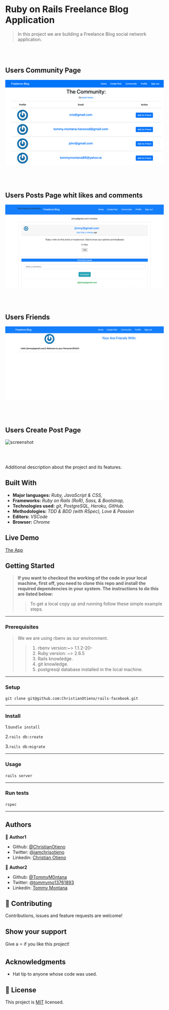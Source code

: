 # Ruby on Rails Freelance Blog Application

> In this project we are building a Freelance Blog social network application.


<br>
<br>

## Users Community Page

![screenshot](./app/assets/images/fb.png)


<br>
<br>

## Users Posts Page whit likes and comments

![screenshot](./app/assets/images/post.png)


<br>
<br>

## Users Friends

![screenshot](./app/assets/images/friends.png)


<br>
<br>

## Users Create Post Page

![screenshot](./app/assets/images/create.png)


<br>
<br>

Additional description about the project and its features.

## Built With

- **Major languages:** *Ruby, JavaScript & CSS,*
- **Frameworks:** *Ruby on Rails (RoR), Sass, & Bootstrap,*
- **Technologies used:** *git, PostgreSQL, Heroku, GitHub.*
- **Methodologies:** *TDD & BDD (with RSpec), Love & Passion*
- **Editors:** *VSCode*
- **Browser:** *Chrome*

## Live Demo

[The App](https://fathomless-cove-35496.herokuapp.com/users/sign_in)

## Getting Started

> **If you want to checkout the working of the code in your local machine, first off, you need to clone this repo and install the required dependencies in your system. The instructions to do this are listed below:**
>> To get a local copy up and running follow these simple example steps.
***

### Prerequisites

>We we are using rbenv as our environment.
>> 1. rbenv version:~> 1.1.2-20-
>> 2. Ruby version: ~> 2.6.5
>> 3. Rails knowledge.
>> 4. git knowledge.
>> 5. postgresql database installed in the local machine.

***

### Setup

```git clone git@github.com:ChristianOtieno/rails-facebook.git```
***

### Install

1.```bundle install```

2.```rails db:create```

3.```rails db:migrate```
***

### Usage

```rails server```
***

### Run tests

```rspec```
***

## Authors

👤 **Author1**

- Github: [@ChristianOtieno](https://github.com/ChristianOtieno)
- Twitter: [@iamchrisotieno](https://twitter.com/iamchrisotieno)
- Linkedin: [Christian Otieno](https://www.linkedin.com/in/christianotieno/)

👤 **Author2**

- Github: [@TommyM0ntana](https://github.com/TommyM0ntana)
- Twitter: [@tommymo13761893](https://twitter.com/tommymo13761893)
- Linkedin: [Tommy Montana](https://www.linkedin.com/in/tommy-h-montana/)



## 🤝 Contributing

Contributions, issues and feature requests are welcome!


## Show your support

Give a ⭐️ if you like this project!

## Acknowledgments

- Hat tip to anyone whose code was used.

## 📝 License

This project is [MIT](https://opensource.org/licenses/MIT) licensed.
